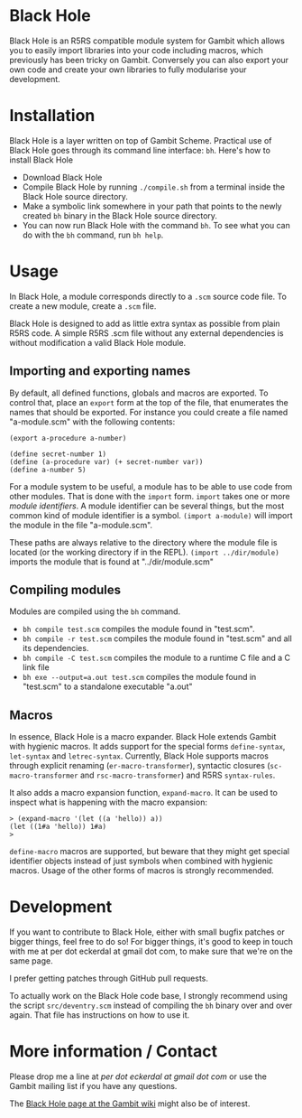 # Black Hole

Black Hole is an R5RS compatible module system for Gambit which allows
you to easily import libraries into your code including macros, which
previously has been tricky on Gambit. Conversely you can also export
your own code and create your own libraries to fully modularise your
development.


# Installation

Black Hole is a layer written on top of Gambit Scheme. Practical use
of Black Hole goes through its command line interface: `bh`. Here's
how to install Black Hole

* Download Black Hole
* Compile Black Hole by running `./compile.sh` from a terminal inside
  the Black Hole source directory.
* Make a symbolic link somewhere in your path that points
  to the newly created `bh` binary in the Black Hole source
  directory.
* You can now run Black Hole with the command `bh`. To see what you
  can do with the `bh` command, run `bh help`.


# Usage

In Black Hole, a module corresponds directly to a `.scm` source code
file. To create a new module, create a `.scm` file.

Black Hole is designed to add as little extra syntax as possible from
plain R5RS code. A simple R5RS .scm file without any external
dependencies is without modification a valid Black Hole module.

## Importing and exporting names

By default, all defined functions, globals and macros are exported. To
control that, place an `export` form at the top of the file, that
enumerates the names that should be exported. For instance you could
create a file named "a-module.scm" with the following contents:

    (export a-procedure a-number)
    
    (define secret-number 1)
    (define (a-procedure var) (+ secret-number var))
    (define a-number 5)

For a module system to be useful, a module has to be able to use code
from other modules. That is done with the `import` form. `import`
takes one or more *module identifiers*. A module identifier can be
several things, but the most common kind of module identifier is a
symbol. `(import a-module)` will import the module in the file
"a-module.scm".

These paths are always relative to the directory where the module file
is located (or the working directory if in the REPL).
`(import ../dir/module)` imports the module that is found at
"../dir/module.scm"

## Compiling modules

Modules are compiled using the `bh` command.

* `bh compile test.scm` compiles the module found in "test.scm".
* `bh compile -r test.scm` compiles the module found in
   "test.scm" and all its dependencies.
* `bh compile -C test.scm` compiles the module to a runtime C file
   and a C link file
* `bh exe --output=a.out test.scm` compiles the module
   found in "test.scm" to a standalone executable "a.out"

## Macros

In essence, Black Hole is a macro expander. Black Hole extends Gambit
with hygienic macros. It adds support for the special forms
`define-syntax`, `let-syntax` and `letrec-syntax`. Currently, Black
Hole supports macros through explicit renaming
(`er-macro-transformer`), syntactic closures (`sc-macro-transformer`
and `rsc-macro-transformer`) and R5RS `syntax-rules`.

It also adds a macro expansion function, `expand-macro`. It can be
used to inspect what is happening with the macro expansion:

    > (expand-macro '(let ((a 'hello)) a))
    (let ((1#a 'hello)) 1#a)
    > 

`define-macro` macros are supported, but beware that they might get
special identifier objects instead of just symbols when combined with
hygienic macros. Usage of the other forms of macros is strongly
recommended.

# Development

If you want to contribute to Black Hole, either with small bugfix
patches or bigger things, feel free to do so! For bigger things, it's
good to keep in touch with me at per dot eckerdal at gmail dot com, to
make sure that we're on the same page.

I prefer getting patches through GitHub pull requests.

To actually work on the Black Hole code base, I strongly recommend
using the script `src/deventry.scm` instead of compiling the `bh`
binary over and over again. That file has instructions on how to use
it.

# More information / Contact

Please drop me a line at *per dot eckerdal at gmail dot com* or use
the Gambit mailing list if you have any questions.

The [Black Hole page at the Gambit
wiki](http://dynamo.iro.umontreal.ca/~gambit/wiki/index.php/Black_Hole)
might also be of interest.

